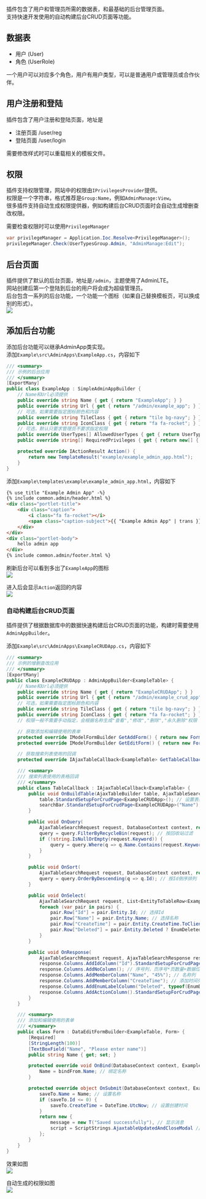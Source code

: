 插件包含了用户和管理员所需的数据表，和最基础的后台管理页面。<br/>
支持快速开发使用的自动构建后台CRUD页面等功能。<br/>

### <h2>数据表</h2>

- 用户 (User)
- 角色 (UserRole)

一个用户可以对应多个角色，用户有用户类型，可以是普通用户或管理员或合作伙伴。

### <h2>用户注册和登陆</h2>

插件包含了用户注册和登陆页面，地址是

- 注册页面 /user/reg
- 登陆页面 /user/login

需要修改样式时可以重载相关的模板文件。

### <h2>权限</h2>

插件支持权限管理，网站中的权限由`IPrivilegesProvider`提供。<br/>
权限是一个字符串，格式推荐是`Group:Name`，例如`AdminManage:View`。<br/>
很多插件支持自动生成权限提供器，例如构建后台CRUD页面时会自动生成增删查改权限。<br/>

需要检查权限时可以使用`PrivilegeManager`
``` csharp
var privilegeManager = Application.Ioc.Resolve<PrivilegeManager>();
privilegeManager.Check(UserTypesGroup.Admin, "AdminManage:Edit");
```

### <h2>后台页面</h2>

插件提供了默认的后台页面，地址是`/admin`，主题使用了AdminLTE。<br/>
网站创建后第一个登陆到后台的用户将会成为超级管理员。<br/>
后台包含一系列的后台功能，一个功能一个图标（如果自己替换模板页，可以换成别的形式）。<br/>
![](../img/admin.jpg)

### <h2>添加后台功能</h2>

添加后台功能可以继承AdminApp类实现。<br/>
添加`Example\src\AdminApps\ExampleApp.cs`，内容如下
``` csharp
/// <summary>
/// 示例的后台应用
/// </summary>
[ExportMany]
public class ExampleApp : SimpleAdminAppBuilder {
	// Name和Url必须提供
	public override string Name { get { return "ExampleApp"; } }
	public override string Url { get { return "/admin/example_app"; } }
	// 可选，如果需要指定图标颜色和内容
	public override string TileClass { get { return "tile bg-navy"; } }
	public override string IconClass { get { return "fa fa-rocket"; } }
	// 可选，默认只要求管理员不要求指定权限
	public override UserTypes[] AllowedUserTypes { get { return UserTypesGroup.Admin; } }
	public override string[] RequiredPrivileges { get { return new[] { "ExampleApp:View" }; } }

	protected override IActionResult Action() {
		return new TemplateResult("example/example_admin_app.html");
	}
}
```

添加`Example\templates\example\example_admin_app.html`，内容如下
``` html
{% use_title "Example Admin App" -%}
{% include common.admin/header.html %}
<div class="portlet-title">
	<div class="caption">
		<i class="fa fa-rocket"></i>
		<span class="caption-subject">{{ "Example Admin App" | trans }}</span>
	</div>
</div>
<div class="portlet-body">
	hello admin app
</div>
{% include common.admin/footer.html %}
```

刷新后台可以看到多出了`ExampleApp`的图标<br/>
![](../img/example_admin_app.jpg)

进入后会显示`Action`返回的内容<br/>
![](../img/example_admin_app_page.jpg)

### 自动构建后台CRUD页面

插件提供了根据数据库中的数据快速构建后台CRUD页面的功能，构建时需要使用`AdminAppBuilder`。<br/>

添加`Example\src\AdminApps\ExampleCRUDApp.cs`，内容如下
``` csharp
/// <summary>
/// 示例的增删查改应用
/// </summary>
[ExportMany]
public class ExampleCRUDApp : AdminAppBuilder<ExampleTable> {
	// Name和Url必须提供
	public override string Name { get { return "ExampleCRUDApp"; } }
	public override string Url { get { return "/admin/example_crud_app"; } }
	// 可选，如果需要指定图标颜色和内容
	public override string TileClass { get { return "tile bg-navy"; } }
	public override string IconClass { get { return "fa fa-rocket"; } }
	// 权限一般不需要手动指定，会根据名称生成"查看","修改","删除","永久删除"权限

	// 获取添加和编辑使用的表单
	protected override IModelFormBuilder GetAddForm() { return new Form(); }
	protected override IModelFormBuilder GetEditForm() { return new Form(); }

	// 获取搜索列表使用的回调
	protected override IAjaxTableCallback<ExampleTable> GetTableCallback() { return new TableCallback(); }

	/// <summary>
	/// 搜索列表使用的表格回调
	/// </summary>
	public class TableCallback : IAjaxTableCallback<ExampleTable> {
		public void OnBuildTable(AjaxTableBuilder table, AjaxTableSearchBarBuilder searchBar) {
			table.StandardSetupForCrudPage<ExampleCRUDApp>(); // 设置表格
			searchBar.StandardSetupForCrudPage<ExampleCRUDApp>("Name"); // 设置搜索栏
		}

		public void OnQuery(
			AjaxTableSearchRequest request, DatabaseContext context, ref IQueryable<ExampleTable> query) {
			query = query.FilterByRecycleBin(request); // 按回收站过滤
			if (!string.IsNullOrEmpty(request.Keyword)) {
				query = query.Where(q => q.Name.Contains(request.Keyword)); // 按关键词过滤
			}
		}

		public void OnSort(
			AjaxTableSearchRequest request, DatabaseContext context, ref IQueryable<ExampleTable> query) {
			query = query.OrderByDescending(q => q.Id); // 按Id倒序排列
		}

		public void OnSelect(
			AjaxTableSearchRequest request, List<EntityToTableRow<ExampleTable>> pairs) {
			foreach (var pair in pairs) {
				pair.Row["Id"] = pair.Entity.Id; // 选择Id
				pair.Row["Name"] = pair.Entity.Name; // 选择名称
				pair.Row["CreateTime"] = pair.Entity.CreateTime.ToClientTimeString(); // 选择创建时间
				pair.Row["Deleted"] = pair.Entity.Deleted ? EnumDeleted.Deleted : EnumDeleted.None; // 选择删除状态
			}
		}

		public void OnResponse(
			AjaxTableSearchRequest request, AjaxTableSearchResponse response) {
			response.Columns.AddIdColumn("Id").StandardSetupForCrudPage<ExampleCRUDApp>(request); // Id列
			response.Columns.AddNoColumn(); // 序号列，页序号*页数量+数据位置(从1开始)
			response.Columns.AddMemberColumn("Name", "45%"); // 名称列
			response.Columns.AddMemberColumn("CreateTime"); // 添加时间列
			response.Columns.AddEnumLabelColumn("Deleted", typeof(EnumDeleted)); // 删除状态列
			response.Columns.AddActionColumn().StandardSetupForCrudPage<ExampleCRUDApp>(request); // 操作列
		}
	}

	/// <summary>
	/// 添加和编辑使用的表单
	/// </summary>
	public class Form : DataEditFormBuilder<ExampleTable, Form> {
		[Required]
		[StringLength(100)]
		[TextBoxField("Name", "Please enter name")]
		public string Name { get; set; }

		protected override void OnBind(DatabaseContext context, ExampleTable bindFrom) {
			Name = bindFrom.Name; // 绑定名称
		}

		protected override object OnSubmit(DatabaseContext context, ExampleTable saveTo) {
			saveTo.Name = Name; // 设置名称
			if (saveTo.Id <= 0) {
				saveTo.CreateTime = DateTime.UtcNow; // 设置创建时间
			}
			return new {
				message = new T("Saved successfully"), // 显示消息
				script = ScriptStrings.AjaxtableUpdatedAndCloseModal // 关闭模态框并刷新列表
			};
		}
	}
}
```

效果如图<br/>
![](../img/example_crud_app_list.jpg)

自动生成的权限如图<br/>
![](../img/example_crud_app_privileges.jpg)
